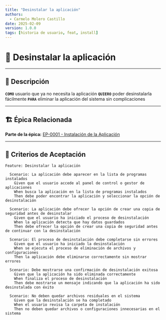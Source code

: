 ```yaml
---
title: "Desinstalar la aplicación"
authors:
  - Carmelo Molero Castillo
date: 2025-02-09
version: 1.0.0
tags: [historia de usuario, feat, install]
---
```


# 📜 Desinstalar la aplicación

---

## 📖 Descripción  
**`COMO`** usuario que ya no necesita la aplicación
**`QUIERO`** poder desinstalarla fácilmente
**`PARA`** eliminar la aplicación del sistema sin complicaciones

---

## 🏗 **Épica Relacionada**  
**Parte de la épica:** [EP-0001 - Instalación de la Aplicación](../epic/EP-0001-instalacion.md)

---

## 🎯 **Criterios de Aceptación**  
```gherkin
Feature: Desinstalar la aplicación

  Scenario: La aplicación debe aparecer en la lista de programas instalados
    Given que el usuario accede al panel de control o gestor de aplicaciones
    When busca la aplicación en la lista de programas instalados
    Then debe poder encontrar la aplicación y seleccionar la opción de desinstalación

  Scenario: La aplicación debe ofrecer la opción de crear una copia de seguridad antes de desinstalar
    Given que el usuario ha iniciado el proceso de desinstalación
    When la aplicación detecta que hay datos guardados
    Then debe ofrecer la opción de crear una copia de seguridad antes de continuar con la desinstalación

  Scenario: El proceso de desinstalación debe completarse sin errores
    Given que el usuario ha iniciado la desinstalación
    When se ejecuta el proceso de eliminación de archivos y configuraciones
    Then la aplicación debe eliminarse correctamente sin mostrar errores

  Scenario: Debe mostrarse una confirmación de desinstalación exitosa
    Given que la aplicación ha sido eliminada correctamente
    When finaliza el proceso de desinstalación
    Then debe mostrarse un mensaje indicando que la aplicación ha sido desinstalada con éxito

  Scenario: No deben quedar archivos residuales en el sistema
    Given que la desinstalación se ha completado
    When el usuario revisa la carpeta de instalación
    Then no deben quedar archivos o configuraciones innecesarias en el sistema
```